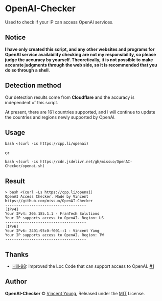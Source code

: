 # OpenAI-Checker
Used to check if your IP can access OpenAI services.

## Notice
**I have only created this script, and any other websites and programs for OpenAI service availability checking are not my responsibility, so please judge the accuracy by yourself. Theoretically, it is not possible to make accurate judgments through the web side, so it is recommended that you do so through a shell.**

## Detection method
Our detection results come from **Cloudflare** and the accuracy is independent of this script.   

At present, there are 161 countries supported, and I will continue to update the countries and regions newly supported by OpenAI.

## Usage
```shell
bash <(curl -Ls https://cpp.li/openai)
```
or
```shell
bash <(curl -Ls https://cdn.jsdelivr.net/gh/missuo/OpenAI-Checker/openai.sh)
```
## Result
```
> bash <(curl -Ls https://cpp.li/openai)
OpenAI Access Checker. Made by Vincent
https://github.com/missuo/OpenAI-Checker
-------------------------------------
[IPv4]
Your IPv4: 205.185.1.1 - FranTech Solutions
Your IP supports access to OpenAI. Region: US
-------------------------------------
[IPv6]
Your IPv6: 2401:95c0:f001::1 - Vincent Yang
Your IP supports access to OpenAI. Region: TW
-------------------------------------
```
## Thanks
- [Hill-98](https://github.com/Hill-98): Improved the Loc Code that can support access to OpenAI. [#1](https://github.com/missuo/OpenAI-Checker/issues/1)

## Author
**OpenAI-Checker** © [Vincent Young](https://github.com/missuo), Released under the [MIT](./LICENSE) License.<br>
